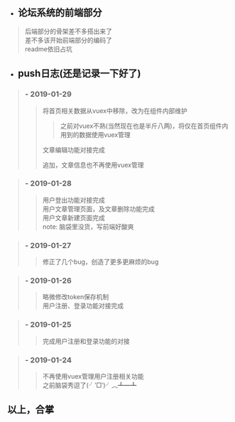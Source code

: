 - ## 论坛系统的前端部分
> 后端部分的骨架差不多搭出来了</br>
> 差不多该开始前端部分的编码了</br>
> readme依旧占坑
- ## push日志(还是记录一下好了)
> ### - 2019-01-29
>> 将首页相关数据从vuex中移除，改为在组件内部维护</br>
>>> 之前对vuex不熟(当然现在也是半斤八两)，将仅在首页组件内用到的数据使用vuex管理</br>
>>
>> 文章编辑功能对接完成
>>
>> 追加，文章信息也不再使用vuex管理

> ### - 2019-01-28
>> 用户登出功能对接完成</br>
>> 用户文章管理页面，及文章删除功能完成</br>
>> 用户文章新建页面完成</br>
>> note: 脑袋里没货，写前端好酸爽

> ### - 2019-01-27
>> 修正了几个bug，创造了更多更麻烦的bug

> ### - 2019-01-26
>> 略微修改token保存机制</br>
>> 用户注册、登录功能对接完成

> ### - 2019-01-25
>> 完成用户注册和登录功能的对接

> ### - 2019-01-24
>> 不再使用vuex管理用户注册相关功能</br>
>> 之前脑袋秀逗了(╯‵□′)╯︵┻━┻
## 以上，合掌
